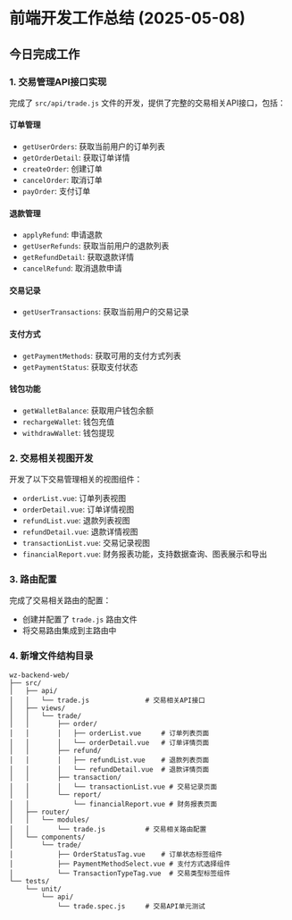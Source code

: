 # 前端开发工作总结 (2025-05-08)

## 今日完成工作

### 1. 交易管理API接口实现

完成了 `src/api/trade.js` 文件的开发，提供了完整的交易相关API接口，包括：

#### 订单管理

- `getUserOrders`: 获取当前用户的订单列表
- `getOrderDetail`: 获取订单详情
- `createOrder`: 创建订单
- `cancelOrder`: 取消订单
- `payOrder`: 支付订单

#### 退款管理

- `applyRefund`: 申请退款
- `getUserRefunds`: 获取当前用户的退款列表
- `getRefundDetail`: 获取退款详情
- `cancelRefund`: 取消退款申请

#### 交易记录

- `getUserTransactions`: 获取当前用户的交易记录

#### 支付方式

- `getPaymentMethods`: 获取可用的支付方式列表
- `getPaymentStatus`: 获取支付状态

#### 钱包功能

- `getWalletBalance`: 获取用户钱包余额
- `rechargeWallet`: 钱包充值
- `withdrawWallet`: 钱包提现

### 2. 交易相关视图开发

开发了以下交易管理相关的视图组件：

- `orderList.vue`: 订单列表视图
- `orderDetail.vue`: 订单详情视图
- `refundList.vue`: 退款列表视图
- `refundDetail.vue`: 退款详情视图
- `transactionList.vue`: 交易记录视图
- `financialReport.vue`: 财务报表功能，支持数据查询、图表展示和导出

### 3. 路由配置

完成了交易相关路由的配置：

- 创建并配置了 `trade.js` 路由文件
- 将交易路由集成到主路由中

### 4. 新增文件结构目录

```
wz-backend-web/
├── src/
│   ├── api/
│   │   └── trade.js              # 交易相关API接口
│   ├── views/
│   │   └── trade/
│   │       ├── order/
│   │       │   ├── orderList.vue     # 订单列表页面
│   │       │   └── orderDetail.vue   # 订单详情页面
│   │       ├── refund/
│   │       │   ├── refundList.vue    # 退款列表页面
│   │       │   └── refundDetail.vue  # 退款详情页面
│   │       ├── transaction/
│   │       │   └── transactionList.vue # 交易记录页面
│   │       └── report/
│   │           └── financialReport.vue # 财务报表页面
│   ├── router/
│   │   └── modules/
│   │       └── trade.js          # 交易相关路由配置
│   └── components/
│       └── trade/
│           ├── OrderStatusTag.vue    # 订单状态标签组件
│           ├── PaymentMethodSelect.vue # 支付方式选择组件
│           └── TransactionTypeTag.vue  # 交易类型标签组件
└── tests/
    └── unit/
        └── api/
            └── trade.spec.js     # 交易API单元测试
```
